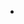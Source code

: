 -   <!--yml

-   分类：未分类

date: 2024-05-18 17:45:00

-   -->

# VIX and More: Eerie Déjà Vu as VIX and SPX Both Jump More Than 2.5%

> -   来源：[`vixandmore.blogspot.com/2009/06/eerie-deja-vu-as-vix-and-spx-both-jump.html#0001-01-01`](http://vixandmore.blogspot.com/2009/06/eerie-deja-vu-as-vix-and-spx-both-jump.html#0001-01-01)

If you follow me on Twitter ([VIXandMore on Twitter](http://twitter.com/VIXandMore)), you probably saw my surprise when I asked rhetorically, “When is the last time the VIX was making new intraday highs with the $DJIA up 230?”

-   虽然我不能回答那个问题（尽管我猜测今天是第一次），但我确实检查了今天的收盘是否创下了 VIX（+3.87%）和 SPX（+2.58%）在同一日涨幅最大的记录。

-   结果是，在今天的双峰之前，有一次先前的实例，是在 2002 年 11 月 27 日，那天是感恩节前一天。那天，VIX 上涨了 4.93%，SPX 上涨了 2.80%。

-   我查看了图表，看看 11 月 27 日如何 fit into 2002-03 年熊市低点。结果是，我在下面的图表中用紫色箭头标记的 11 月 27 日，正是两天后出现一个中级高点，随后是一个 17.3%的下跌，导致了大约 3 个半月后的最终底部过程。从这一点开始，市场开始反弹，并且持续了超过四年的多头趋势。

-   下面的图表回顾了[2002](http://vixandmore.blogspot.com/search/label/2002)年非常相似的历史。在那一年，与互联网泡沫破裂相关的熊市首先在 7 月触底，然后在 10 月再次触底，达到 768 点。从 10 月的低点，市场反弹至 11 月 27 日的 939 点——这些数字与 2008 年 11 月的低点和随后 2009 年 1 月的最高点惊人地相似。

In 2003, the SPX put in a third and final bottom of 788.90 on March 12^(th), before stocks rallied and never looked back.

-   今天的问题是，当前的市场，是否像 2002 年 11 月 27 日一样，还有至少一次剧烈的下跌...或者当前的情况更像 2003 年 5 月新牛市的开端？

-   为了记录，当我放宽了 VIX 和 SPX 同时跳跃的条件时，距离今天和 1990 年 11 月 27 日最近的日期是 1990 年 5 月 11 日。当时，股市正处于一个持续两个月才结束的上涨趋势中，之后在同年 7 月至 10 月间因一次 19.8%的下跌而中断。

-   具有统计学意义？当然不是。有趣的是，基于 anecdotes?我认为是。

[Finally, if the chart from 2002-03 looks familiar check out Sunday’s [Chart of the Week: Emerging Markets](http://vixandmore.blogspot.com/2009/05/chart-of-week-emerging-markets.html). I had to double check to make sure I had not posted the wrong chart.]

![](img/e10296d576a2c1caf883b3c72a31f95d.png)

*[source: StockCharts]*
